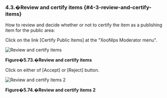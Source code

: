 ### 4.3.�Review and certify items {#4-3-review-and-certify-items}

How to review and decide whether or not to certify the item as a publishing item for the public area:

Click on the link [Certify Public Items] at the &quot;XooNIps Moderator menu&quot;.

![Review and certify items](images\xoonips-operate63.png)

**Figure�5.73.�Review and certify items**

Click on either of [Accept] or [Reject] button.

![Review and certify items 2](images\xoonips-operate94.png)

**Figure�5.74.�Review and certify items 2**